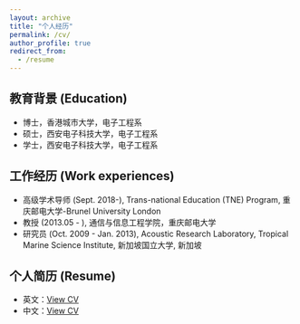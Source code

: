 ```yaml
---
layout: archive
title: "个人经历"
permalink: /cv/
author_profile: true
redirect_from:
  - /resume
---
```

 
## 教育背景 (Education)
- 博士，香港城市大学，电子工程系							       		
- 硕士，西安电子科技大学，电子工程系			        		
- 学士，西安电子科技大学，电子工程系

## 工作经历 (Work experiences)
- 高级学术导师 (Sept. 2018-), Trans-national Education (TNE) Program, 重庆邮电大学-Brunel University London 
- 教授 (2013.05 - ), 通信与信息工程学院，重庆邮电大学
- 研究员 (Oct. 2009 - Jan. 2013), Acoustic Research Laboratory, Tropical Marine Science Institute, 新加坡国立大学, 新加坡

## 个人简历 (Resume)
- 英文：[View CV](../files/resume.pdf)
- 中文：[View CV](../files/resumech.pdf)



